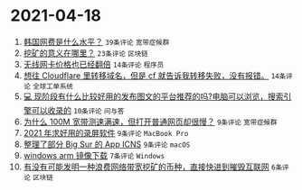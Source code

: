 # 2021-04-18

1. [韩国网费是什么水平？](https://www.v2ex.com/t/771392) `39条评论` `宽带症候群`
1. [挖矿的意义在哪里？](https://www.v2ex.com/t/771413) `23条评论` `区块链`
1. [无线网卡价格也已经翻倍](https://www.v2ex.com/t/771396) `14条评论` `程序员`
1. [想往 Cloudflare 里转移域名，但是 cf 就告诉我转移失败，没有报错。](https://www.v2ex.com/t/771388) `14条评论` `全球工单系统`
1. [💻 现阶段有什么比较好用的发布图文的平台推荐的吗?电脑可以浏览，搜索引擎可以收录的](https://www.v2ex.com/t/771411) `10条评论` `问与答`
1. [为什么 100M 宽带测速满速，但打开普通网页却很慢？](https://www.v2ex.com/t/771412) `9条评论` `宽带症候群`
1. [2021 年求好用的录屏软件](https://www.v2ex.com/t/771406) `9条评论` `MacBook Pro`
1. [整理了部分 Big Sur 的 App ICNS](https://www.v2ex.com/t/771387) `9条评论` `macOS`
1. [windows arm 镜像下载](https://www.v2ex.com/t/771415) `7条评论` `Windows`
1. [有没有可能发明一种浪费网络带宽挖矿的币种，直接快进到摧毁互联网](https://www.v2ex.com/t/771417) `6条评论` `区块链`
